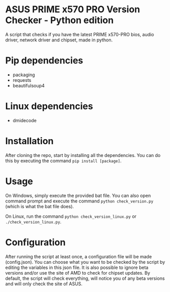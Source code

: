 # ASUS PRIME x570 PRO Version Checker - Python edition

A script that checks if you have the latest PRIME x570-PRO bios, audio driver, network driver and chipset, made in python.

# Pip dependencies
- packaging
- requests
- beautifulsoup4

# Linux dependencies
- dmidecode

# Installation
After cloning the repo, start by installing all the dependencies. You can do this by executing the command `pip install [package]`.

# Usage
On Windows, simply execute the provided bat file. You can also open command prompt and execute the command `python check_version.py` (which is what the bat file does).

On Linux, run the command `python check_version_linux.py` or `./check_version_linux.py`.

# Configuration
After running the script at least once, a configuration file will be made (config.json). You can choose what you want to be checked by the script by editing the variables in this json file. It is also possible to ignore beta versions and/or use the site of AMD to check for chipset updates. By default, the script will check everything, will notice you of any beta versions and will only check the site of ASUS.
